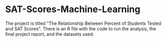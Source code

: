 # SAT-Scores-Machine-Learning
The project is titled "The Relationship Between Percent of Students Tested and SAT Scores". There is an R file with the code to run the analysis, the final project report, and the datasets used. 
